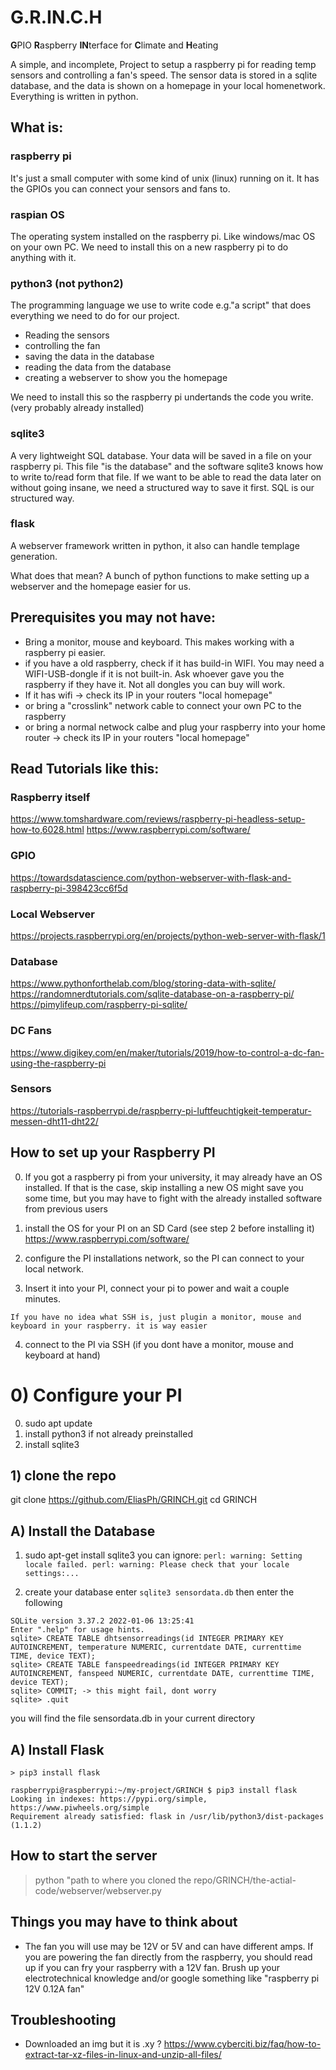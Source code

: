 # G.R.IN.C.H
**G**PIO **R**aspberry **IN**terface for **C**limate and **H**eating


A simple, and incomplete, Project to setup a raspberry pi for reading temp sensors and controlling a fan's speed.
The sensor data is stored in a sqlite database, and the data is shown on a homepage in your local homenetwork.
Everything is written in python. 

## What is:

### raspberry pi
It's just a small computer with some kind of unix (linux) running on it. It has the GPIOs you can connect your sensors and fans to. 

### raspian OS
The operating system installed on the raspberry pi. Like windows/mac OS on your own PC. 
We need to install this on a new raspberry pi to do anything with it. 

### python3 (not python2)
The programming language we use to write code e.g."a script" that does everything we need to do for our project.
- Reading the sensors
- controlling the fan
- saving the data in the database
- reading the data from the database
- creating a webserver to show you the homepage

We need to install this so the raspberry pi undertands the code you write. (very probably already installed)

### sqlite3
A very lightweight SQL database. Your data will be saved in a file on your raspberry pi. This file "is the database" and the software sqlite3 knows how to write to/read form that file. If we want to be able to read the data later on without going insane, we need a structured way to save it first. SQL is our structured way. 

### flask
A webserver framework written in python, it also can handle templage generation.

What does that mean? 
A bunch of python functions to make setting up a webserver and the homepage easier for us. 

## Prerequisites you may not have:
- Bring a monitor, mouse and keyboard. This makes working with a raspberry pi easier. 
- if you have a old raspberry, check if it has build-in WIFI. You may need a WIFI-USB-dongle if it is not built-in. Ask whoever gave you the raspberry if they have it. Not all dongles you can buy will work.
- If it has wifi -> check its IP in your routers "local homepage"
- or bring a "crosslink" network cable to connect your own PC to the raspberry
- or bring a normal netwock calbe and plug your raspberry into your home router -> check its IP in your routers "local homepage"


## Read Tutorials like this:

### Raspberry itself
https://www.tomshardware.com/reviews/raspberry-pi-headless-setup-how-to,6028.html
https://www.raspberrypi.com/software/
### GPIO
https://towardsdatascience.com/python-webserver-with-flask-and-raspberry-pi-398423cc6f5d
### Local Webserver 
https://projects.raspberrypi.org/en/projects/python-web-server-with-flask/1
### Database
https://www.pythonforthelab.com/blog/storing-data-with-sqlite/
https://randomnerdtutorials.com/sqlite-database-on-a-raspberry-pi/
https://pimylifeup.com/raspberry-pi-sqlite/
### DC Fans
https://www.digikey.com/en/maker/tutorials/2019/how-to-control-a-dc-fan-using-the-raspberry-pi
### Sensors
https://tutorials-raspberrypi.de/raspberry-pi-luftfeuchtigkeit-temperatur-messen-dht11-dht22/


## How to set up your Raspberry PI
0. If you got a raspberry pi from your university, it may already have an OS installed. 
 If that is the case, skip installing a new OS might save you some time, but you may have to fight with the already installed software from previous users
1. install the OS for your PI on an SD Card  (see step 2 before installing it)
https://www.raspberrypi.com/software/

2. configure the PI installations network, so the PI can connect to your local network.
3. Insert it into your PI, connect your pi to power and wait a couple minutes. 

`If you have no idea what SSH is, just plugin a monitor, mouse and keyboard in your raspberry. it is way easier` 

4. connect to the PI via SSH  (if you dont have a monitor, mouse and keyboard at hand)




# 0) Configure your PI
0. sudo apt update
1. install python3 if not already preinstalled
2. install sqlite3

## 1) clone the repo
git clone https://github.com/EliasPh/GRINCH.git
cd GRINCH

## A) Install the Database
1. sudo apt-get install sqlite3
you can ignore:
`perl: warning: Setting locale failed. perl: warning: Please check that your locale settings:...`

2. create your database
enter `sqlite3 sensordata.db` 
then enter the following

```
SQLite version 3.37.2 2022-01-06 13:25:41
Enter ".help" for usage hints.
sqlite> CREATE TABLE dhtsensorreadings(id INTEGER PRIMARY KEY AUTOINCREMENT, temperature NUMERIC, currentdate DATE, currenttime TIME, device TEXT);
sqlite> CREATE TABLE fanspeedreadings(id INTEGER PRIMARY KEY AUTOINCREMENT, fanspeed NUMERIC, currentdate DATE, currenttime TIME, device TEXT);
sqlite> COMMIT; -> this might fail, dont worry
sqlite> .quit
```
you will find the file sensordata.db in your current directory



## A) Install Flask
`> pip3 install flask`

```
raspberrypi@raspberrypi:~/my-project/GRINCH $ pip3 install flask
Looking in indexes: https://pypi.org/simple, https://www.piwheels.org/simple
Requirement already satisfied: flask in /usr/lib/python3/dist-packages (1.1.2)

```

## How to start the server
> python "path to where you cloned the repo/GRINCH/the-actial-code/webserver/webserver.py



## Things you may have to think about
- The fan you will use may be 12V or 5V and can have different amps. If you are powering the fan directly from the raspberry, you should read up if you can fry your raspberry with a 12V fan. Brush up your electrotechnical knowledge and/or google something like "raspberry pi 12V 0.12A fan"


## Troubleshooting
- Downloaded an img but it is .xy ?
https://www.cyberciti.biz/faq/how-to-extract-tar-xz-files-in-linux-and-unzip-all-files/